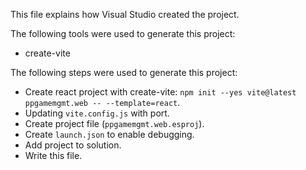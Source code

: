 This file explains how Visual Studio created the project.

The following tools were used to generate this project:
- create-vite

The following steps were used to generate this project:
- Create react project with create-vite: `npm init --yes vite@latest ppgamemgmt.web -- --template=react`.
- Updating `vite.config.js` with port.
- Create project file (`ppgamemgmt.web.esproj`).
- Create `launch.json` to enable debugging.
- Add project to solution.
- Write this file.
